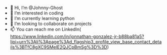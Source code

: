- 👋 Hi, I’m @Johnny-Ghost
- 👀 I’m interested in coding
- 🌱 I’m currently learning python
- 💞️ I’m looking to collaborate on projects
- 📫 You can reach me on LinkedIn( https://www.linkedin.com/in/jonnathan-gonzalez-jr-b88ba81a5?lipi=urn%3Ali%3Apage%3Ad_flagship3_profile_view_base_contact_details%3BTfC8gXC9SMelE2QJCpBmSg%3D%3D)

<!---
Johnny-Ghost/Johnny-Ghost is a ✨ special ✨ repository because its `README.md` (this file) appears on your GitHub profile.
You can click the Preview link to take a look at your changes.
--->
